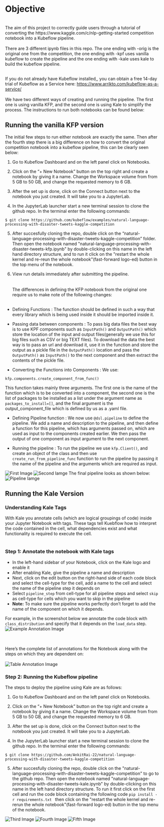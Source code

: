 # Objective
<br>
The aim of this project to correctly guide users through a tutorial of converting the https://www.kaggle.com/c/nlp-getting-started competition notebook into a Kubeflow pipeline.<br><br> 
There are 3 different ipynb files in this repo. The one ending with -orig is the original one from the competition, the one ending with -kpf uses vanilla kubeflow to create the pipeline and the one ending with -kale uses kale to build the kubeflow pipeline. <br>
<br>

If you do not already have Kubeflow installed,, you can obtain a free 14-day trial of Kubeflow as a Service here: https://www.arrikto.com/kubeflow-as-a-service/
<br><br>
We have two different ways of creating and running the pipeline. The first one is using vanilla KFP, and the second one is using Kale to simplify the process. The instructions to run both notebooks can be found below:

## Running the vanilla KFP version

The initial few steps to run either notebook are exactly the same. Then after the fourth step there is a big difference on how to convert the original competition notebook into a kubeflow pipeline, this can be clearly seen below:

1. Go to Kubeflow Dashboard and on the left panel click on Notebooks.

2. Click on the “+ New Notebook” button on the top right and create a notebook by giving it a name. Change the Workspace volume from from 5 GB to 50 GB, and change the requested memory to 6 GB.

3. After the set up is done, click on the Connect button next to the notebook you just created. It will take you to a JupyterLab.


4. In the JupyterLab launcher start a new terminal session to clone the github repo. In the terminal enter the following commands:

 ```$ git clone https://github.com/kubeflow/examples/natural-language-processing-with-disaster-tweets-kaggle-competition```

5. After succesfully cloning the repo, double click on the “natural-language-processing-with-disaster-tweets-kaggle-competition” folder. Then open the notebook named "natural-language-processing-with-disaster-tweets-kfp.ipynb" by double-clicking on this name in the left hand directory structure, and to run it click on the "restart the whole kernel and re-reun the whole notebook"(fast-forward logo-ed) button in the top menu of the notebook.

6. View run details immediately after submitting the pipeline.
<br><br>  
The differences in defining the KFP notebook from the original one require us to make note of the following changes: <br> <br>

 - Defining Functions : The function should be defined in such a way that every library which is being used inside it should be imported inside it. 

 - Passing data between components :  To pass big data files the best way is to use KPF components such as ```InputPath()``` and ```OutputPath()``` which store the location of the input and output files(generally we use this for big files such as CSV or big TEXT files). To download the data the best way is to pass an url and download it, use it in the function and store the output as a pickle file in the ```OutputPath()``` location and pass the ```OutputPath()``` as ```InputPath()``` to the next component and then extract the contents of the pickle file.

 - Converting the Functions into Components : We use: 

```
kfp.components.create_component_from_func()
```

This function takes mainly three arguments. The first one is the name of the function which is to be converted into a component, the second one is the list of packages to be installed as a list under the argument name as ```packages_to_install=[]```, and the final argument is the output_component_file which is defined by us as a .yaml file.


 - Defining Pipeline function : We now use ```@dsl.pipeline``` to define the pipeline. We add a name and description to the pipeline, and then define a function for this pipeline, which has arguments passed on, which are used as input to the components created earlier. We then pass the output of one component as input argument to the next component. 


 - Running the pipeline : To run the pipeline we use ```kfp.Client()```, and create an object of the class and then use ```create_run_from_pipeline_func``` function to run the pipeline by passing it the name of the pipeline and the arguments which are required as input.


![First Image](https://github.com/AnkitRai-22/examples/natural-language-processing-with-disaster-tweets-kaggle-competition/blob/main/images/Screenshot%20(254).png)
![Second Iamge](https://github.com/AnkitRai-22/examples/natural-language-processing-with-disaster-tweets-kaggle-competition/blob/main/images/Screenshot%20(255).png)
The final pipeline looks as shown below:<br>
![Pipeline Iamge](https://github.com/AnkitRai-22/examples/natural-language-processing-with-disaster-tweets-kaggle-competition/blob/main/images/Screenshot%20(263).png)

## Running the Kale Version

### Understanding Kale Tags

With Kale you annotate cells (which are logical groupings of code) inside your Jupyter Notebook with tags. These tags tell Kuebflow how to interpret the code contained in the cell, what dependencies exist and what functionality is required to execute the cell.
<br><br>
### Step 1: Annotate the notebook with Kale tags

- In the left-hand sidebar of your Notebook, click on the Kale logo and enable it
- After enabling Kale, give the pipeline a name and description
- Next, click on the edit button on the right-hand side of each code block and select the cell-type for the cell, add a name to the cell and select the name of the pipeline step it depends on
- Select ```pipeline_step``` from cell-type for all pipeline steps and select ```skip``` as cell-type for cells which you want to skip in the pipeline
- **Note:** To make sure the pipeline works perfectly don’t forget to add the name of the component on which it depends. 

For example, in the screenshot below we annotate the code block with ```class_distribution``` and specify that it depends on the ```load_data``` step.
![Example Annotation Image](https://github.com/AnkitRai-22/examples/natural-language-processing-with-disaster-tweets-kaggle-competition/blob/main/images/Screenshot%20(265).png)

<br><br>
Here’s the complete list of annotations for the Notebook along with the steps on which they are dependent on:<br><br>
![Table Annotation Image](https://github.com/AnkitRai-22/examples/natural-language-processing-with-disaster-tweets-kaggle-competition/blob/main/images/Screenshot%20(269).png)

### Step 2: Running the Kubeflow pipeline
The steps to deploy the pipeline using Kale are as follows:

1. Go to Kubeflow Dashboard and on the left panel click on Notebooks.

2. Click on the “+ New Notebook” button on the top right and create a notebook by giving it a name. Change the Workspace volume from from 5 GB to 50 GB, and change the requested memory to 6 GB.

3. After the set up is done, click on the Connect button next to the notebook you just created. It will take you to a JupyterLab.


4. In the JupyterLab launcher start a new terminal session to clone the github repo. In the terminal enter the following commands:

```$ git clone https://github.com/AnkitRai-22/natural-language-processing-with-disaster-tweets-kaggle-competition```

5. After succesfully cloning the repo, double click on the "natural-language-processing-with-disaster-tweets-kaggle-competition" to go to the github repo. Then open the notebook named "natural-language-processing-with-disaster-tweets-kale.ipynb" by double-clicking on this name in the left hand directory structure. To run it first click on the first cell and run the code block containing the following code 
```pip install -r requirements.txt ```
then click on the "restart the whole kernel and re-rerun the whole notebook"(fast-forward logo-ed) button in the top menu of the notebook.

![Third Image](https://github.com/AnkitRai-22/examples/natural-language-processing-with-disaster-tweets-kaggle-competition/blob/main/images/Screenshot%20(257).png)
![Fourth Image](https://github.com/AnkitRai-22/examples/natural-language-processing-with-disaster-tweets-kaggle-competition/blob/main/images/Screenshot%20(258).png)
![Fifth Image](https://github.com/AnkitRai-22/examples/natural-language-processing-with-disaster-tweets-kaggle-competition/blob/main/images/Screenshot%20(259).png)

